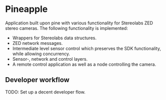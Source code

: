 # Pineapple

Application built upon pine with various functionality for Stereolabs ZED 
stereo cameras. The following functionality is implemented:
- Wrappers for Stereolabs data structures.
- ZED network messages.
- Intermediate level sensor control which preserves the SDK functionality, while
  allowing concurrency.
- Sensor-, network and control layers.
- A remote control application as well as a node controlling the camera.

## Developer workflow

TODO: Set up a decent developer flow.
